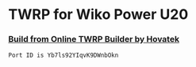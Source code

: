 # TWRP for Wiko Power U20

### [Build from Online TWRP Builder by Hovatek](https://www.hovatek.com/twrpbuilder/)

`Port ID is Yb7ls92YIqvK9DWnbOkn`
